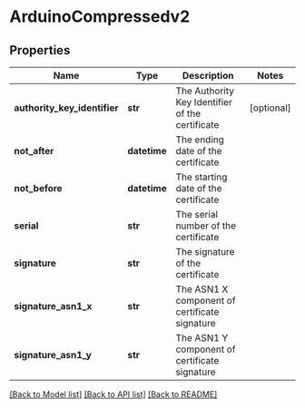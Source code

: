 # ArduinoCompressedv2

## Properties
Name | Type | Description | Notes
------------ | ------------- | ------------- | -------------
**authority_key_identifier** | **str** | The Authority Key Identifier of the certificate | [optional] 
**not_after** | **datetime** | The ending date of the certificate | 
**not_before** | **datetime** | The starting date of the certificate | 
**serial** | **str** | The serial number of the certificate | 
**signature** | **str** | The signature of the certificate | 
**signature_asn1_x** | **str** | The ASN1 X component of certificate signature | 
**signature_asn1_y** | **str** | The ASN1 Y component of certificate signature | 

[[Back to Model list]](../README.md#documentation-for-models) [[Back to API list]](../README.md#documentation-for-api-endpoints) [[Back to README]](../README.md)


